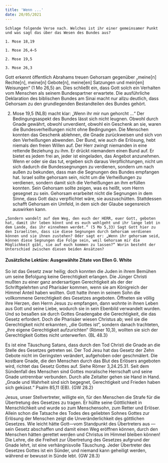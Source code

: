 ```yaml
---
title: 'Wenn ...'
date: 20/05/2021
---
```


`Schlage folgende Verse nach. Welches ist ihr einer gemeinsamer Punkt und was sagt das über das Wesen des Bundes aus?`

`1. Mose 18,19`

`1. Mose 26,4–5`

`2. Mose 19,5`

`3. Mose 26,3`

Gott erkennt öffentlich Abrahams treuen Gehorsam gegenüber „meine[n] Rechte[n], meine[n] Gebote[n], meine[en] Satzungen und mein[en] Weisungen“ (1 Mo 26,5) an. Dies schließt ein, dass Gott solch ein Verhalten vom Menschen als seinem Bundespartner erwartete. Die ausführliche Deklaration des biblischen Bundes am Sinai macht nur allzu deutlich, dass Gehorsam zu den grundlegenden Bestandteilen des Bundes gehört.

2. Mose 19,5 (NLB) macht klar: „Wenn ihr mir nun gehorcht …“ Der Bedingungsaspekt des Bundes lässt sich nicht leugnen. Obwohl durch Gnade gewährt, obwohl unverdient, obwohl ein Geschenk an sie, waren die Bundesverheißungen nicht ohne Bedingungen. Die Menschen konnten das Geschenk ablehnen, die Gnade zurückweisen und sich von den Verheißungen abwenden. Der Bund, wie auch die Erlösung, hebt niemals den freien Willen auf. Der Herr zwingt niemanden in eine rettende Beziehung zu ihm. Er drückt niemandem einen Bund auf. Er bietet es jedem frei an, jeder ist eingeladen, das Angebot anzunehmen. Wenn er oder sie das tut, ergeben sich daraus Verpflichtungen, nicht um sich dadurch die Bundessegnungen zu verdienen, sondern um nach außen zu bekunden, dass man die Segnungen des Bundes empfangen hat. Israel sollte gehorsam sein, nicht um die Verheißungen zu verdienen, sondern damit sich die Verheißungen an ihm erfüllen konnten. Sein Gehorsam sollte zeigen, was es heißt, vom Herrn gesegnet zu sein. Gehorsam erarbeitet nicht die Segnungen in dem Sinne, dass Gott dazu verpflichtet wäre, sie auszuschütten. Stattdessen schafft Gehorsam ein Umfeld, in dem sich der Glaube segensreich auswirken kann.

`„Sondern wandelt auf dem Weg, den euch der HERR, euer Gott, geboten hat, damit ihr leben könnt und es euch wohlgeht und ihr lange lebt in dem Lande, das ihr einnehmen werdet.“ (5 Mo 5,33) Sagt Gott hier zu den Israeliten, dass sie diese Segnungen durch Gehorsam verdienen können und sie ihnen zustehen? Oder sagt er: „Wenn ihr gehorsam seid, können diese Segnungen die Folge sein, weil Gehorsam mir die Möglichkeit gibt, sie auf euch kommen zu lassen?“ Worin besteht der Unterschied zwischen diesen beiden Ansätzen?`

#### Zusätzliche Lektüre: Ausgewählte Zitate von Ellen G. White

So ist das Gesetz zwar heilig; doch konnten die Juden in ihrem Bemühen um seine Befolgung keine Gerechtigkeit erlangen. Die Jünger Christi mußten zu einer ganz andersartigen Gerechtigkeit als der der Schriftgelehrten und Pharisäer kommen, wenn sie am Königreich der Himmel Anteil haben wollten. Gott hatte ihnen in seinem Sohn die vollkommene Gerechtigkeit des Gesetzes angeboten. Öffneten sie völlig ihre Herzen, den Herrn Jesus zu empfangen, dann wohnte in ihnen Leben aus Gott und seine Liebe, wodurch sie in sein Ebenbild verwandelt wurden. Und so besaßen sie durch Gottes Gnadengabe die Gerechtigkeit, die das Gesetz erfordert. Doch die Pharisäer wiesen Christus ab; weil sie die Gerechtigkeit nicht erkannten, „die Gottes ist“, sondern danach trachteten, „ihre eigene Gerechtigkeit aufzurichten“ (Römer 10,3), wollten sie sich der Gerechtigkeit Gottes nicht unterwerfen. {BL 48.3}

Es ist eine Täuschung Satans, dass durch den Tod Christi die Gnade an die Stelle des Gesetzes getreten sei. Der Tod Jesu hat das Gesetz der Zehn Gebote nicht im Geringsten verändert, aufgehoben oder geschmälert. Die kostbare Gnade, die den Menschen durch das Blut des Erlösers angeboten wird, richtet das Gesetz Gottes auf. Siehe Römer 3,24.25.31. Seit dem Sündenfall des Menschen sind Gottes moralische Herrschaft und seine Gnade untrennbar verbunden. Durch alle Zeitalter gehen sie Hand in Hand. „Gnade und Wahrheit sind sich begegnet, Gerechtigkeit und Frieden haben sich geküsst.“ Psalm 85,11 (EB). {GW 28.2}

Jesus, unser Stellvertreter, willigte ein, für den Menschen die Strafe für die Übertretung des Gesetzes zu tragen. Er hüllte seine Göttlichkeit in Menschlichkeit und wurde so zum Menschensohn, zum Retter und Erlöser. Allein schon die Tatsache des Todes des geliebten Sohnes Gottes zur Erlösung der Menschen zeigt die Unveränderlichkeit des göttlichen Gesetzes. Wie leicht hätte Gott—vom Standpunkt des Übertreters aus — sein Gesetz abschaffen und damit einen Weg eröffnen können, durch den Menschen hätten gerettet werden und Christus im Himmel bleiben können! Die Lehre, die die Freiheit zur Übertretung des Gesetzes aufgrund der Gnade lehrt, ist eine verhängnisvolle Täuschung. Jeder Übertreter des Gesetzes Gottes ist ein Sünder, und niemand kann geheiligt werden, während er bewusst in Sünde lebt. {GW 28.3}